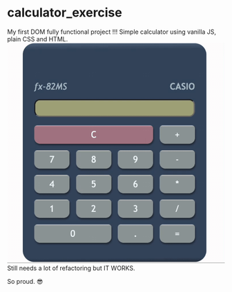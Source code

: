 # calculator_exercise

My first DOM fully functional project !!!
Simple calculator using vanilla JS, plain CSS and HTML.
![img](./assets/calc-V1-demo.gif)
Still needs a lot of refactoring but IT WORKS.

So proud.
😎
